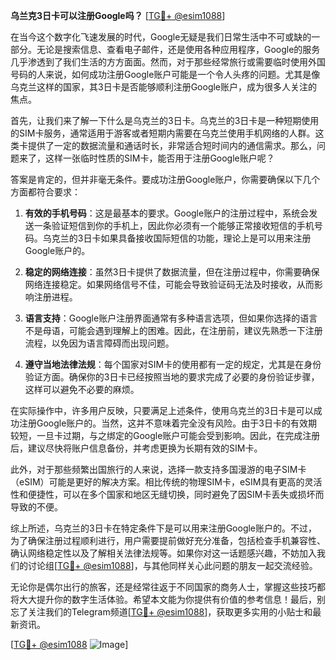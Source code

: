 **乌兰克3日卡可以注册Google吗？** [[TG💪+ @esim1088](https://t.me/s/esim1088)]

在当今这个数字化飞速发展的时代，Google无疑是我们日常生活中不可或缺的一部分。无论是搜索信息、查看电子邮件，还是使用各种应用程序，Google的服务几乎渗透到了我们生活的方方面面。然而，对于那些经常旅行或需要临时使用外国号码的人来说，如何成功注册Google账户可能是一个令人头疼的问题。尤其是像乌克兰这样的国家，其3日卡是否能够顺利注册Google账户，成为很多人关注的焦点。

首先，让我们来了解一下什么是乌克兰的3日卡。乌克兰的3日卡是一种短期使用的SIM卡服务，通常适用于游客或者短期内需要在乌克兰使用手机网络的人群。这类卡提供了一定的数据流量和通话时长，非常适合短时间内的通信需求。那么，问题来了，这样一张临时性质的SIM卡，能否用于注册Google账户呢？

答案是肯定的，但并非毫无条件。要成功注册Google账户，你需要确保以下几个方面都符合要求：

1. **有效的手机号码**：这是最基本的要求。Google账户的注册过程中，系统会发送一条验证短信到你的手机上，因此你必须有一个能够正常接收短信的手机号码。乌克兰的3日卡如果具备接收国际短信的功能，理论上是可以用来注册Google账户的。

2. **稳定的网络连接**：虽然3日卡提供了数据流量，但在注册过程中，你需要确保网络连接稳定。如果网络信号不佳，可能会导致验证码无法及时接收，从而影响注册进程。

3. **语言支持**：Google账户注册界面通常有多种语言选项，但如果你选择的语言不是母语，可能会遇到理解上的困难。因此，在注册前，建议先熟悉一下注册流程，以免因为语言障碍而出现问题。

4. **遵守当地法律法规**：每个国家对SIM卡的使用都有一定的规定，尤其是在身份验证方面。确保你的3日卡已经按照当地的要求完成了必要的身份验证步骤，这样可以避免不必要的麻烦。

在实际操作中，许多用户反映，只要满足上述条件，使用乌克兰的3日卡是可以成功注册Google账户的。当然，这并不意味着完全没有风险。由于3日卡的有效期较短，一旦卡过期，与之绑定的Google账户可能会受到影响。因此，在完成注册后，建议尽快将账户信息备份，并考虑更换为长期有效的SIM卡。

此外，对于那些频繁出国旅行的人来说，选择一款支持多国漫游的电子SIM卡（eSIM）可能是更好的解决方案。相比传统的物理SIM卡，eSIM具有更高的灵活性和便捷性，可以在多个国家和地区无缝切换，同时避免了因SIM卡丢失或损坏而导致的不便。

综上所述，乌克兰的3日卡在特定条件下是可以用来注册Google账户的。不过，为了确保注册过程顺利进行，用户需要提前做好充分准备，包括检查手机兼容性、确认网络稳定性以及了解相关法律法规等。如果你对这一话题感兴趣，不妨加入我们的讨论组[[TG💪+ @esim1088](https://t.me/s/esim1088)]，与其他同样关心此问题的朋友一起交流经验。

无论你是偶尔出行的旅客，还是经常往返于不同国家的商务人士，掌握这些技巧都将大大提升你的数字生活体验。希望本文能为你提供有价值的参考信息！最后，别忘了关注我们的Telegram频道[[TG💪+ @esim1088](https://t.me/s/esim1088)]，获取更多实用的小贴士和最新资讯。

[[TG💪+ @esim1088](https://t.me/s/esim1088) ![Image](https://i.postimg.cc/4NQfJmqS/Snipaste-2025-05-13-00-14-12.png)]